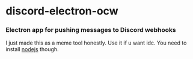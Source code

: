 # discord-electron-ocw
### Electron app for pushing messages to Discord webhooks

I just made this as a meme tool honestly. Use it if u want idc. You need to install [nodejs](https://nodejs.org/en/) though.